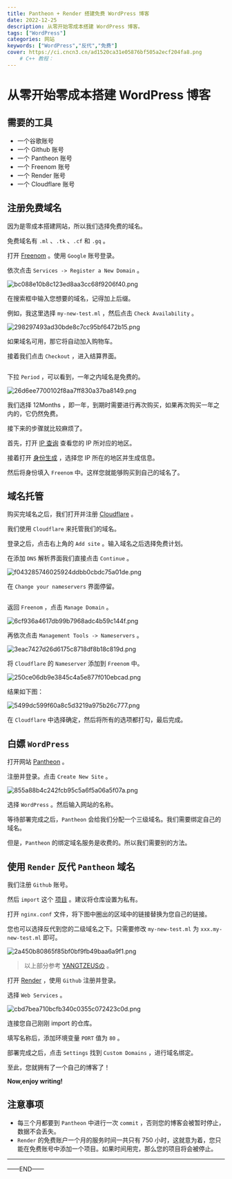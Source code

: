 ```yaml
---
title: Pantheon + Render 搭建免费 WordPress 博客
date: 2022-12-25
description: 从零开始零成本搭建 WordPress 博客。
tags: ["WordPress"]
categories: 网站
keywords: ["WordPress","反代","免费"]
cover: https://ci.cncn3.cn/ad1520ca31e05876bf505a2ecf204fa8.png
    # C++ 教程：
---
```

# 从零开始零成本搭建 WordPress 博客

## 需要的工具

* 一个谷歌账号
* 一个 Github 账号
* 一个 Pantheon 账号
* 一个 Freenom 账号
* 一个 Render 账号
* 一个 Cloudflare 账号

## 注册免费域名

因为是零成本搭建网站，所以我们选择免费的域名。

免费域名有 `.ml` 、`.tk` 、`.cf` 和 `.gq` 。

打开 [Freenom](https://www.freenom.com/) 。使用 `Google` 账号登录。

依次点击 `Services -> Register a New Domain` 。

<img src="https://ci.cncn3.cn/bc088e10b8c123ed8aa3cc68f9206f40.png" title="" alt="bc088e10b8c123ed8aa3cc68f9206f40.png" data-align="center">

在搜索框中输入您想要的域名，记得加上后缀。

例如，我这里选择 `my-new-test.ml` ，然后点击 `Check Availability` 。

<img src="https://ci.cncn3.cn/298297493ad30bde8c7cc95bf6472b15.png" title="" alt="298297493ad30bde8c7cc95bf6472b15.png" data-align="center">

如果域名可用，那它将自动加入购物车。

接着我们点击 `Checkout` ，进入结算界面。

<img src="file:///home/purkit/.config/marktext/images/2022-12-25-14-44-04-image.png" title="" alt="" data-align="center">

下拉 `Period` ，可以看到，一年之内域名是免费的。

<img src="https://ci.cncn3.cn/26d6ee7700102f8aa7ff830a37ba8149.png" title="" alt="26d6ee7700102f8aa7ff830a37ba8149.png" data-align="center">

我们选择 12Months ，即一年，到期时需要进行再次购买，如果再次购买一年之内的，它仍然免费。

接下来的步骤就比较麻烦了。

首先，打开 [IP 查询](https://ip.sb) 查看您的 IP 所对应的地区。

接着打开 [身份生成](https://www.shenfendaquan.com/) ，选择您 IP 所在的地区并生成信息。

然后将身份填入 `Freenom` 中。这样您就能够购买到自己的域名了。

## 域名托管

购买完域名之后，我们打开并注册 [Cloudflare](https://www.cloudflare.com/) 。

我们使用 `Cloudflare` 来托管我们的域名。

登录之后，点击右上角的 `Add site` 。输入域名之后选择免费计划。

在添加 `DNS` 解析界面我们直接点击 `Continue` 。

<img src="https://ci.cncn3.cn/f043285746025924ddbb0cbdc75a01de.png" title="" alt="f043285746025924ddbb0cbdc75a01de.png" data-align="center">

在 `Change your nameservers` 界面停留。

<img src="file:///home/purkit/.config/marktext/images/2022-12-25-15-01-08-image.png" title="" alt="" data-align="center">

返回 `Freenom` ，点击 `Manage Domain` 。

<img src="https://ci.cncn3.cn/6cf936a4617db99b7968adc4b59c144f.png" title="" alt="6cf936a4617db99b7968adc4b59c144f.png" data-align="center">

再依次点击 `Management Tools -> Nameservers` 。

<img src="https://ci.cncn3.cn/3eac7427d26d6175c8718df8b18c819d.png" title="" alt="3eac7427d26d6175c8718df8b18c819d.png" data-align="center">

将 `Cloudflare` 的 `Nameserver` 添加到 `Freenom` 中。

<img src="https://ci.cncn3.cn/250ce06db9e3845c4a5e877f010ebcad.png" title="" alt="250ce06db9e3845c4a5e877f010ebcad.png" data-align="center">

结果如下图：

<img src="https://ci.cncn3.cn/5499dc599f60a8c5d3219a975b26c777.png" title="" alt="5499dc599f60a8c5d3219a975b26c777.png" data-align="center">

在 `Cloudflare` 中选择确定，然后将所有的选项都打勾，最后完成。

## 白嫖 `WordPress`

打开网站 [Pantheon](https://pantheon.io/) 。

注册并登录。点击 `Create New Site` 。

<img src="https://ci.cncn3.cn/855a88b4c242fcb95c5a6f5a06a5f07a.png" title="" alt="855a88b4c242fcb95c5a6f5a06a5f07a.png" data-align="center">

选择 `WordPress` 。然后输入网站的名称。

等待部署完成之后，`Pantheon` 会给我们分配一个三级域名。我们需要绑定自己的域名。

但是，`Pantheon` 的绑定域名服务是收费的。所以我们需要别的方法。

## 使用 `Render` 反代 `Pantheon` 域名

我们注册 `Github` 账号。

然后 `import` 这个 [项目](https://github.com/gitiy1/blog) 。建议将仓库设置为私有。

打开 `nginx.conf` 文件，将下图中圈出的区域中的链接替换为您自己的链接。

您也可以选择反代到您的二级域名之下。只需要修改 `my-new-test.ml` 为 `xxx.my-new-test.ml` 即可。

<img src="https://ci.cncn3.cn/2a450b80865f85bf0bf9fb49baa6a9f1.png" title="" alt="2a450b80865f85bf0bf9fb49baa6a9f1.png" data-align="center">

> 以上部分参考 [YANGTZEUSの](https://dev-yangtzeus.pantheonsite.io/2022/04/12/railway-nginx/) 。

打开 [Render](https://render.com/) ，使用 `Github` 注册并登录。

选择 `Web Services` 。

<img src="https://ci.cncn3.cn/cbd7bea710bcfb340c0355c072423c0d.png" title="" alt="cbd7bea710bcfb340c0355c072423c0d.png" data-align="center">

连接您自己刚刚 import 的仓库。

填写名称后，添加环境变量 `PORT` 值为 `80` 。

部署完成之后，点击 `Settings` 找到 `Custom Domains` ，进行域名绑定。

至此，您就拥有了一个自己的博客了！

**Now,enjoy writing!**

## 注意事项

* 每三个月都要到 `Pantheon`  中进行一次 `commit` ，否则您的博客会被暂时停止，数据不会丢失。
* `Render` 的免费账户一个月的服务时间一共只有 750 小时，这就意为着，您只能在免费账号中添加一个项目。如果时间用完，那么您的项目将会被停止。

---

——END——

